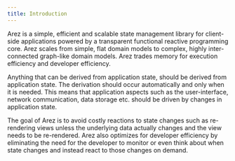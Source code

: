 ```yaml
---
title: Introduction
---
```


Arez is a simple, efficient and scalable state management library for client-side applications powered by a
transparent functional reactive programming core. Arez scales from simple, flat domain models to complex, highly
inter-connected graph-like domain models. Arez trades memory for execution efficiency and
developer efficiency.

Anything that can be derived from application state, should be derived from application state. The derivation
should occur automatically and only when it is needed. This means that application aspects such as the user-interface,
network communication, data storage etc. should be driven by changes in application state.

The goal of Arez is to avoid costly reactions to state changes such as re-rendering views unless the underlying
data actually changes and the view needs to be re-rendered. Arez also optimizes for developer efficiency by
eliminating the need for the developer to monitor or even think about when state changes and instead react to those
changes on demand.
